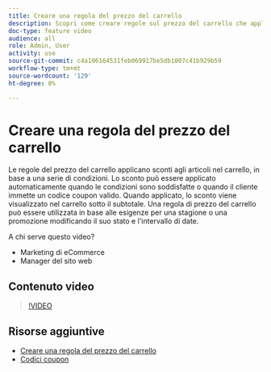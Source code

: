 ```yaml
---
title: Creare una regola del prezzo del carrello
description: Scopri come creare regole sul prezzo del carrello che applicano sconti nel carrello sulla base di un insieme di condizioni.
doc-type: feature video
audience: all
role: Admin, User
activity: use
source-git-commit: c4a106164531feb069917be5db1007c41b929b59
workflow-type: tm+mt
source-wordcount: '129'
ht-degree: 0%

---
```


# Creare una regola del prezzo del carrello

Le regole del prezzo del carrello applicano sconti agli articoli nel carrello, in base a una serie di condizioni. Lo sconto può essere applicato automaticamente quando le condizioni sono soddisfatte o quando il cliente immette un codice coupon valido. Quando applicato, lo sconto viene visualizzato nel carrello sotto il subtotale. Una regola di prezzo del carrello può essere utilizzata in base alle esigenze per una stagione o una promozione modificando il suo stato e l&#39;intervallo di date.

A chi serve questo video?

- Marketing di eCommerce
- Manager del sito web

## Contenuto video

>[!VIDEO](https://video.tv.adobe.com/v/343835?quality=12&learn=on)

## Risorse aggiuntive

- [Creare una regola del prezzo del carrello](https://docs.magento.com/user-guide/marketing/price-rules-cart-create.html)
- [Codici coupon](https://docs.magento.com/user-guide/marketing/price-rules-cart-coupon.html)
